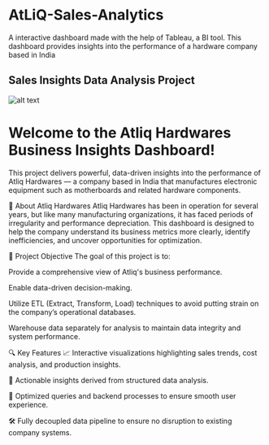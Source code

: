 # AtLiQ-Sales-Analytics
A interactive dashboard made with the help of Tableau, a BI tool. This dashboard provides insights into the performance of a hardware company based in India


## Sales Insights Data Analysis Project

![alt text](https://github.com/user-attachments/assets/8a55c7e6-08f7-4877-b31a-8d483e771551)


# Welcome to the Atliq Hardwares Business Insights Dashboard!
This project delivers powerful, data-driven insights into the performance of Atliq Hardwares — a company based in India that manufactures electronic equipment such as motherboards and related hardware components.

🏢 About Atliq Hardwares
Atliq Hardwares has been in operation for several years, but like many manufacturing organizations, it has faced periods of irregularity and performance depreciation. This dashboard is designed to help the company understand its business metrics more clearly, identify inefficiencies, and uncover opportunities for optimization.

📌 Project Objective
The goal of this project is to:

Provide a comprehensive view of Atliq's business performance.

Enable data-driven decision-making.

Utilize ETL (Extract, Transform, Load) techniques to avoid putting strain on the company’s operational databases.

Warehouse data separately for analysis to maintain data integrity and system performance.

🔍 Key Features
📈 Interactive visualizations highlighting sales trends, cost analysis, and production insights.

🧠 Actionable insights derived from structured data analysis.

🚀 Optimized queries and backend processes to ensure smooth user experience.

🛠️ Fully decoupled data pipeline to ensure no disruption to existing company systems.





